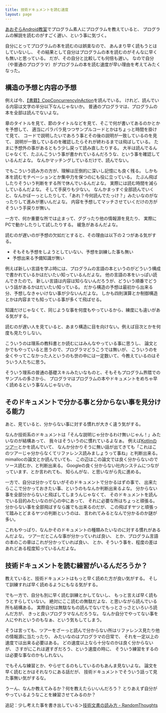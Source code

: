 ```yaml
---
title: 技術ドキュメントを読む速度
layout: page
---
```

[あおぞらAndroid教室](https://karino2.github.io/RandomThoughts/あおぞらAndroid教室)でプログラム素人にプログラムを教えていると、
プログラムの解説を読むのがすごく遅い、という事に気づく。

自分にとってプログラムの本を読むのは娯楽なので、
あんまり早く読もうとはしていないし、
その結果として自分はプログラムの本を読むのがそんなに早くも無いと思っている。
だが、その自分と比較しても何倍も遅い。
なので自分（や普通のプログラマ）がプログラムの本を読む速度が早い理由を考えてみたくなった。

## 構造の予想と内容の予想

例えば今、[【書籍】CppConcurrencyInAction](https://karino2.github.io/RandomThoughts/【書籍】CppConcurrencyInAction)を読んでいる。
けれど、読んでいる内容は文字の半分以下なんじゃないか。
普通のプログラマは、プログラムの本を全部は読んでないよな。

章のタイトルを見て、節のタイトルなどを見て、そこで何が書いてあるのかとかを予想して、
適当にパラパラ見つつサンプルコードとかはちょっと時間を掛けて見て、
コードで説明したいであろう事とその後の説明が一致しているのを見て、
説明が一致しているのを確認したらそれが終わるまでは飛ばしている。
たまに予想外の事があるともう少し戻って読み直したりする。
大半は読んでるんじゃなくて、たぶんこういう事が書かれているんだろうな、という事を確認しているんだよな。
なんかマッチングしているだけで、読んでない。

でもこういう読み方の方が、理解は圧倒的に深いし記憶にも良く残る。
しかも本を読むモチベーションとか集中力を保つのにも役に立っている。
たぶん飛ばしたりそういう判断をする所で休んでいるんだよな。
実際には読む時間を減らしているんだよな。
そして手戻りも少ない。
なんかまっすぐ全部読んでいくと、なんかぼーっとしたりして、「あれ？今何読んでたっけ？」みたいなのがなったりして進みが悪いんだよな。
内容を予想してマッチさせていくだけの方がそういう手戻りが無い。

一方で、何か重要な所では止まって、ググったり他の情報源を見たり、
実際にPCで動かしたりして試したりする。
緩急があるんだよな。

読むのが遅いのが予想の欠如だとすると、その理由は以下の２つがある気がする。

- そもそも予想をしようとしていない、予想を訓練した事も無い
- 予想出来る予備知識が無い

例えば新しい言語を学ぶ時には、プログラムの言語の本というのがどういう構成で書かれているかはだいたい知っているんだよな。
他の言語の本をいっぱい読んできたので。
新しい言語は内容は知らないんだろうが、どういう順番でどういう話があるかはだいたい知っている。
だから構造の予想は最初から出来る分、予想しなきゃいけない事が少ないんだよな。
しかも四則演算とか制御構造とかは内容までも知っている事が多くて飛ばせる。

知識だけじゃなくて、同じような事を何度もやっているから、練度にも違いがある気がする。

読むのが遅い人を見ていると、あまり構造に目を向けない。例えば目次とかを何度も見たりしない。

こういうのは理系の教科書とか読むにはみんなやっている事に思うし、
論文とかでもやっていると思うので、プログラマどうこうでは無いが、
こういうのを全くやってこなかった人というのも世の中には一定数いて、今教えているのはそういう人たちに思う。

そういう理系の普通の基礎スキルみたいなものと、そもそもプログラム界隈でのサンプルの多さから、
プログラマはプログラムの本やドキュメントをめちゃ早く読めるという事なんじゃないか。

## そのドキュメントで分かる事と分からない事を見分ける能力

あと、見ていると、分からない事に対する慣れが大きく違う気がする。

なんか技術系のドキュメントは「そんな説明じゃ分かるわけ無いじゃん！」みたいなのが結構あって、
我々はそういうのに慣れているよなぁ。
例えば[Kotlinのツアー](https://karino2.github.io/kotlin-web-site-ja/docs/kotlin-tour-welcome.html)とかを読んでいて、
なんか分かりそうに無い話が出てきても「これはこのツアーじゃ分からなくてリファレンス読みましょうって事ね」と判断出来る。
mimallocの論文とか読んでいても、
この辺はこの論文では良く分からないのでソース読むか、と判断出来る。
Googleの良く分からない社内システムにつながっています、とか言われても、
知らんがな、と思いながら先に進める。

一方で、自分は分かってないがそのドキュメントで分かるはずの事で、
出来たらここで分かっておきたい事、というのもなんか判断出来るよな。
分からない事を全部分からないと飛ばしてしまうんじゃなくて、
そのドキュメントを読んでいる目的みたいなのが心の中にあって、
それに必要な所はちょっと頑張る。
分からない事を全部飛ばすなら誰でも出来るのだが、
この飛ばすヤツと頑張って踏みとどまるヤツの判断というのは、
言われてみるとなんで分かるのか謎が多い。

これもやっぱり、なんかそのドキュメントの種類みたいなのに対する慣れがあるんだよな。
ツアーだとこんな事が分かっていれば良い、
とか、プログラム言語の本のこの章はこれが分かっていれば良い、
とか、そういう事を、程度の差はあれどある程度知っているんだよな。

## 技術ドキュメントを読む練習がいるんだろうか？

教えていると、技術ドキュメントはもっと早く読めた方が良い気がする。
そして訓練すれば早く読めるようにもなる気がする。

でも一方で、自分も別に早く読む訓練とかしてないし、
もっと言えば早く読もうとすらしていない。
絶対にここ読むの無駄だよな、と思いながら読んでいる所も結構ある。
実際自分は無駄なもの読んでないでもっとさっさといろいろ読んだ方が、
きっと良いプログラマなんだろうな。
なんか自分でやってない事を人にやれというのもなぁ、という気もしてしまう。

そうは言っても、ツアーをざーっと読んで分からない所はリファレンス見たり他の情報源に当たったり、
みたいなのはプログラマの日常で、
それを一定以上の速度では出来る必要はある。
どの速度以上なら十分なのかは良く分からないが、
さすがにこれは遅すぎだろう、という速度の時に、
そういう練習をするのは必要な事なのかもしれない。

でもそんな練習とか、やらせてるのもしているのもあんま見ないよな。
論文を早く読むとかはそれなりにある話だが、
技術ドキュメントでそういう話って見た事無い気がするな。

うーん、なんか教えてみるか？何を教えたらいいんだろう？
とりあえず自分がやっているようなことを練習させてみるのか？

追記：少し考えた事を書き出している＞[技術文書の読み方 - RandomThoughts](https://karino2.github.io/RandomThoughts/%E6%8A%80%E8%A1%93%E6%96%87%E6%9B%B8%E3%81%AE%E8%AA%AD%E3%81%BF%E6%96%B9)